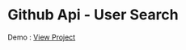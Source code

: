 # Github Api - User Search

Demo : <a href="http://lab.hasimyerli.com/github-api-user-search">View Project</a>
